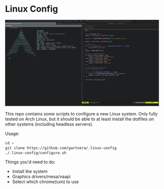 # Linux Config

![](.assets/screenfetch.png)

This repo contains some scripts to configure a new Linux system. Only fully tested on Arch Linux, but it should be able to at least install the dotfiles on other systems (including headless servers).

Usage:

```
cd ~
git clone https://github.com/gartnera/.linux-config
./.linux-config/configure.sh
```

Things you'd need to do:

- Install the system
- Graphics drivers/mesa/vaapi
- Select which chrome(ium) to use
